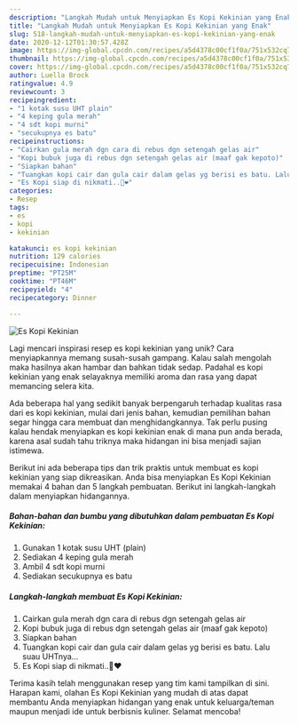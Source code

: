 ```yaml
---
description: "Langkah Mudah untuk Menyiapkan Es Kopi Kekinian yang Enak"
title: "Langkah Mudah untuk Menyiapkan Es Kopi Kekinian yang Enak"
slug: 518-langkah-mudah-untuk-menyiapkan-es-kopi-kekinian-yang-enak
date: 2020-12-12T01:30:57.428Z
image: https://img-global.cpcdn.com/recipes/a5d4378c00cf1f0a/751x532cq70/es-kopi-kekinian-foto-resep-utama.jpg
thumbnail: https://img-global.cpcdn.com/recipes/a5d4378c00cf1f0a/751x532cq70/es-kopi-kekinian-foto-resep-utama.jpg
cover: https://img-global.cpcdn.com/recipes/a5d4378c00cf1f0a/751x532cq70/es-kopi-kekinian-foto-resep-utama.jpg
author: Luella Brock
ratingvalue: 4.9
reviewcount: 3
recipeingredient:
- "1 kotak susu UHT plain"
- "4 keping gula merah"
- "4 sdt kopi murni"
- "secukupnya es batu"
recipeinstructions:
- "Cairkan gula merah dgn cara di rebus dgn setengah gelas air"
- "Kopi bubuk juga di rebus dgn setengah gelas air (maaf gak kepoto)"
- "Siapkan bahan"
- "Tuangkan kopi cair dan gula cair dalam gelas yg berisi es batu. Lalu suau UHTnya..."
- "Es Kopi siap di nikmati..🍻❤"
categories:
- Resep
tags:
- es
- kopi
- kekinian

katakunci: es kopi kekinian 
nutrition: 129 calories
recipecuisine: Indonesian
preptime: "PT25M"
cooktime: "PT46M"
recipeyield: "4"
recipecategory: Dinner

---
```



![Es Kopi Kekinian](https://img-global.cpcdn.com/recipes/a5d4378c00cf1f0a/751x532cq70/es-kopi-kekinian-foto-resep-utama.jpg)

Lagi mencari inspirasi resep es kopi kekinian yang unik? Cara menyiapkannya memang susah-susah gampang. Kalau salah mengolah maka hasilnya akan hambar dan bahkan tidak sedap. Padahal es kopi kekinian yang enak selayaknya memiliki aroma dan rasa yang dapat memancing selera kita.



Ada beberapa hal yang sedikit banyak berpengaruh terhadap kualitas rasa dari es kopi kekinian, mulai dari jenis bahan, kemudian pemilihan bahan segar hingga cara membuat dan menghidangkannya. Tak perlu pusing kalau hendak menyiapkan es kopi kekinian enak di mana pun anda berada, karena asal sudah tahu triknya maka hidangan ini bisa menjadi sajian istimewa.


Berikut ini ada beberapa tips dan trik praktis untuk membuat es kopi kekinian yang siap dikreasikan. Anda bisa menyiapkan Es Kopi Kekinian memakai 4 bahan dan 5 langkah pembuatan. Berikut ini langkah-langkah dalam menyiapkan hidangannya.

<!--inarticleads1-->

##### Bahan-bahan dan bumbu yang dibutuhkan dalam pembuatan Es Kopi Kekinian:

1. Gunakan 1 kotak susu UHT (plain)
1. Sediakan 4 keping gula merah
1. Ambil 4 sdt kopi murni
1. Sediakan secukupnya es batu




<!--inarticleads2-->

##### Langkah-langkah membuat Es Kopi Kekinian:

1. Cairkan gula merah dgn cara di rebus dgn setengah gelas air
1. Kopi bubuk juga di rebus dgn setengah gelas air (maaf gak kepoto)
1. Siapkan bahan
1. Tuangkan kopi cair dan gula cair dalam gelas yg berisi es batu. Lalu suau UHTnya...
1. Es Kopi siap di nikmati..🍻❤




Terima kasih telah menggunakan resep yang tim kami tampilkan di sini. Harapan kami, olahan Es Kopi Kekinian yang mudah di atas dapat membantu Anda menyiapkan hidangan yang enak untuk keluarga/teman maupun menjadi ide untuk berbisnis kuliner. Selamat mencoba!
